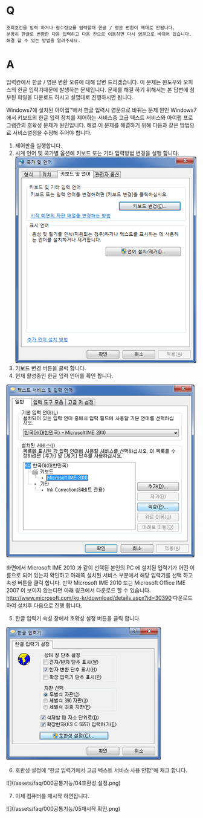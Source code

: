 # Q

```
조회조건을 입력 하거나 접수정보를 입력할때 한글 / 영문 변환이 제대로 안됩니다.
분명히 한글로 변환한 다음 입력하고 다음 칸으로 이동하면 다시 영문으로 바뀌어 있습니다.
해결 할 수 있는 방법을 알려주세요.
```


# A
입력칸에서 한글 / 영문 변환 오류에 대해 답변 드리겠습니다.
이 문제는 윈도우와 오피스의 한글 입력기때문에 발생하는 문제입니다.
문제를 해결 하기 위해서는 본 답변에 첨부된 파일을 다운로드 하시고 설명대로 진행하시면 됩니다.

Windows7에 설치된 아이랩™에서
한글 입력시 영문으로 바뀌는 문제
원인
Windows7에서 키보드의 한글 입력 장치를 제어하는 서비스중 고급 텍스트 서비스와 아이랩 프로그램간의 호홖성 문제가 원인입니다.
해결
이 문제를 해결하기 위해 다음과 같은 방법으로 서비스설정을 수정해 주어야 합니다.
1. 제어판을 실행합니다.
2. 시계 언어 및 국가별 옵션에 키보드 또는 기타 입력방법 변경을 실행 합니다.
![](/assets/faq/000공통기능/01키보드변경.png)
3. 키보드 변경 버튼을 클릭 합니다.
4. 현재 활성중인 한글 입력 언어를 확인 합니다.

![](/assets/faq/000공통기능/02한글입력언어설정.png)

화면에서 Microsoft IME 2010 과 같이 선택된 본인의 PC 에 설치된 입력기가
어떤 이름으로 되어 있는지 확인하고 아래쪽 설치된 서비스 부분에서 해당
입력기를 선택 하고 속성 버튼을 클릭 합니다.
만약 Microsoft IME 2010 또는 Microsoft Office IME 2007 이 보이지 않는다면
아래 링크에서 다운로드 할 수 있습니다.
http://www.microsoft.com/ko-kr/download/details.aspx?id=30390
다운로드 하여 설치후 다음으로 진행 합니다.

5. 한글 입력기 속성 창에서 호홖성 설정 버튼을 클릭 합니다.

![](/assets/faq/000공통기능/03한글입력기속성.png)

6. 호환성 설정에 “한글 입력기에서 고급 텍스트 서비스 사용 안함”에 체크 합니다.

![](/assets/faq/000공통기능/04호환성 설정.png)

7. 이제 컴퓨터를 재시작 하면됩니다.

![](/assets/faq/000공통기능/05재시작 확인.png)   
